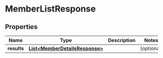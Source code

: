 

# MemberListResponse


## Properties

Name | Type | Description | Notes
------------ | ------------- | ------------- | -------------
**results** | [**List&lt;MemberDetailsResponse&gt;**](MemberDetailsResponse.md) |  |  [optional]



